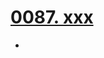 # [0087. xxx](https://github.com/Tdahuyou/TNotes.react/tree/main/0087.%20xxx)

<!-- region:toc -->


- 

<!-- endregion:toc -->

